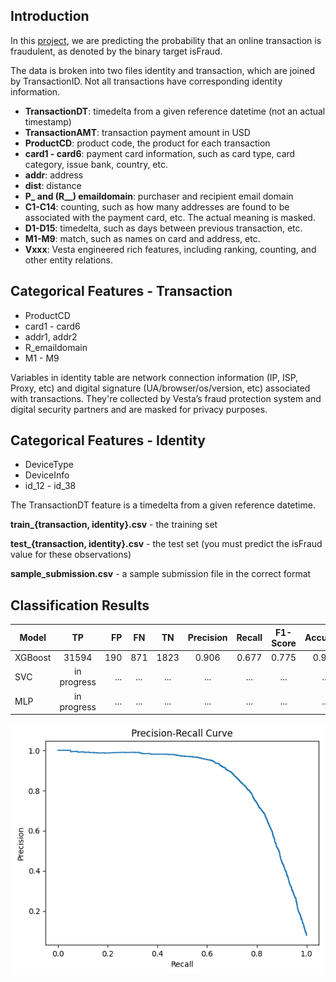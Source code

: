 ## Introduction

In this [project](https://www.kaggle.com/competitions/ieee-fraud-detection/data), we are predicting the probability that an online transaction is fraudulent, as denoted by the binary target isFraud.

The data is broken into two files identity and transaction, which are joined by TransactionID. Not all transactions have corresponding identity information.


* **TransactionDT**: timedelta from a given reference datetime (not an actual timestamp)
* **TransactionAMT**: transaction payment amount in USD
* **ProductCD**: product code, the product for each transaction
* **card1 - card6**: payment card information, such as card type, card category, issue bank, country, etc.
* **addr**: address
* **dist**: distance
* **P_ and (R__) emaildomain**: purchaser and recipient email domain
* **C1-C14**: counting, such as how many addresses are found to be associated with the payment card, etc. The actual meaning is masked.
* **D1-D15**: timedelta, such as days between previous transaction, etc.
* **M1-M9**: match, such as names on card and address, etc.
* **Vxxx**: Vesta engineered rich features, including ranking, counting, and other entity relations.

## Categorical Features - Transaction

* ProductCD
* card1 - card6
* addr1, addr2
* R_emaildomain
* M1 - M9

Variables in identity table are network connection information (IP, ISP, Proxy, etc) and digital signature (UA/browser/os/version, etc) associated with transactions.
They're collected by Vesta’s fraud protection system and digital security partners and are masked for privacy purposes.

## Categorical Features - Identity

* DeviceType
* DeviceInfo
* id_12 - id_38

The TransactionDT feature is a timedelta from a given reference datetime.

**train_{transaction, identity}.csv** - the training set

**test_{transaction, identity}.csv** - the test set (you must predict the isFraud value for these observations)

**sample_submission.csv** - a sample submission file in the correct format

## Classification Results

| Model         |   TP  | FP | FN | TN | Precision | Recall | F1-Score | Accuracy | ROC AUC |
| ------------- |:-----:| -----:|:--:|:--:|:--:|:---------:|:------:|:--------:|:-------:|
| XGBoost    | 31594   | 190    | 871  | 1823  | 0.906 | 0.677  | 0.775  | 0.969  | 0.835  |
| SVC    | in progress   | ... | ... |... | ... | ... | ... | ... | ...    |
| MLP    | in progress   | ... | ... |... | ... | ... | ... | ... | ...    |

<p align="center">
  <img width="500" src="https://github.com/r2rro/Credit-Card-Fraud-Detection/blob/main/images/roc_auc.png" alt="roc_auc">
</p>
